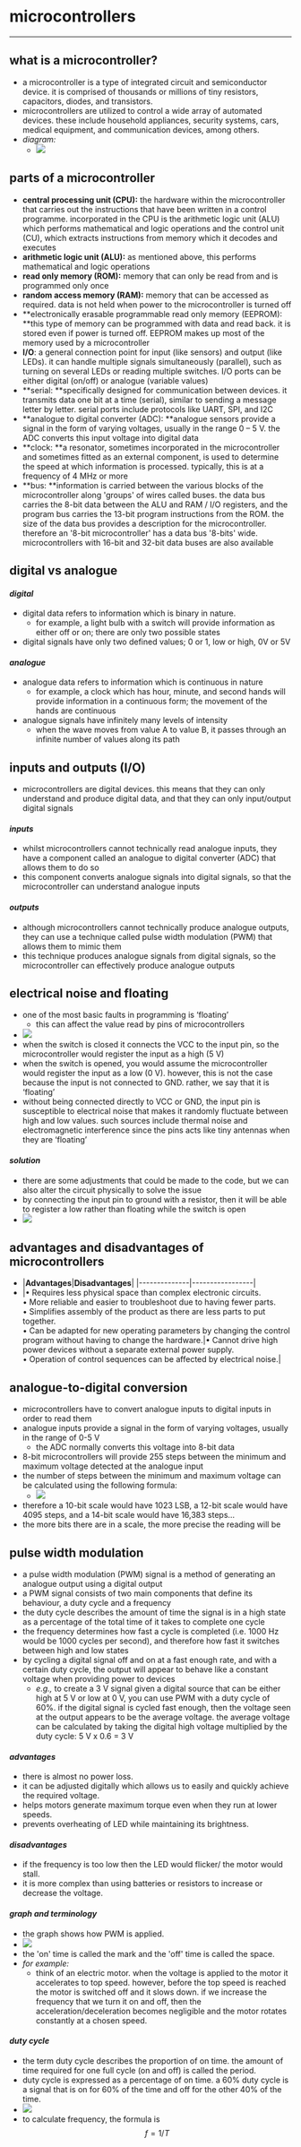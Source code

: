 # microcontrollers

***

## what is a microcontroller?
- a microcontroller is a type of integrated circuit and semiconductor device. it is comprised of thousands or millions of tiny resistors, capacitors, diodes, and transistors.
- microcontrollers are utilized to control a wide array of automated devices. these include household appliances, security systems, cars, medical equipment, and communication devices, among others.
- *diagram:*
  - ![](../images/image_1.f0a9a4e6.png)



## parts of a microcontroller
- **central processing unit (CPU):** the hardware within the microcontroller that carries out the instructions that have been written in a control programme. incorporated in the CPU is the arithmetic logic unit (ALU) which performs mathematical and logic operations and the control unit (CU), which extracts instructions from memory which it decodes and executes
- **arithmetic logic unit (ALU):** as mentioned above, this performs mathematical and logic operations
- **read only memory (ROM):** memory that can only be read from and is programmed only once
- **random access memory (RAM):** memory that can be accessed as required. data is not held when power to the microcontroller is turned off
- **electronically erasable programmable read only memory (EEPROM): **this type of memory can be programmed with data and read back. it is stored even if power is turned off. EEPROM makes up most of the memory used by a microcontroller
- **I/O**: a general connection point for input (like sensors) and output (like LEDs). it can handle multiple signals simultaneously (parallel), such as turning on several LEDs or reading multiple switches. I/O ports can be either digital (on/off) or analogue (variable values)
- **serial: **specifically designed for communication between devices. it transmits data one bit at a time (serial), similar to sending a message letter by letter. serial ports include protocols like UART, SPI, and I2C
- **analogue to digital converter (ADC): **analogue sensors provide a signal in the form of varying voltages, usually in the range 0 – 5 V. the ADC converts this input voltage into digital data
- **clock: **a resonator, sometimes incorporated in the microcontroller and sometimes fitted as an external component, is used to determine the speed at which information is processed. typically, this is at a frequency of 4 MHz or more
- **bus: **information is carried between the various blocks of the microcontroller along 'groups' of wires called buses. the data bus carries the 8-bit data between the ALU and RAM / I/O registers, and the program bus carries the 13-bit program instructions from the ROM. the size of the data bus provides a description for the microcontroller. therefore an '8-bit microcontroller' has a data bus '8-bits' wide. microcontrollers with 16-bit and 32-bit data buses are also available



## digital vs analogue
#### *digital*
- digital data refers to information which is binary in nature.
  - for example, a light bulb with a switch will provide information as either off or on; there are only two possible states
- digital signals have only two defined values; 0 or 1, low or high, 0V or 5V

#### *analogue*
- analogue data refers to information which is continuous in nature
  - for example, a clock which has hour, minute, and second hands will provide information in a continuous form; the movement of the hands are continuous
- analogue signals have infinitely many levels of intensity
  - when the wave moves from value A to value B, it passes through an infinite number of values along its path



## inputs and outputs (I/O)
- microcontrollers are digital devices. this means that they can only understand and produce digital data, and that they can only input/output digital signals

#### *inputs*
- whilst microcontrollers cannot technically read analogue inputs, they have a component called an analogue to digital converter (ADC) that allows them to do so
- this component converts analogue signals into digital signals, so that the microcontroller can understand analogue inputs

#### *outputs*
- although microcontrollers cannot technically produce analogue outputs, they can use a technique called pulse width modulation (PWM) that allows them to mimic them
- this technique produces analogue signals from digital signals, so the microcontroller can effectively produce analogue outputs



## electrical noise and floating
- one of the most basic faults in programming is ‘floating’
  - this can affect the value read by pins of microcontrollers
- ![](../images/image_2.5a9d8547.emf)
- when the switch is closed it connects the VCC to the input pin, so the microcontroller would register the input as a high (5 V)
- when the switch is opened, you would assume the microcontroller would register the input as a low (0 V). however, this is not the case because the input is not connected to GND. rather, we say that it is ‘floating’
- without being connected directly to VCC or GND, the input pin is susceptible to electrical noise that makes it randomly fluctuate between high and low values. such sources include thermal noise and electromagnetic interference since the pins acts like tiny antennas when they are ‘floating’

#### *solution*
- there are some adjustments that could be made to the code, but we can also alter the circuit physically to solve the issue
- by connecting the input pin to ground with a resistor, then it will be able to register a low rather than floating while the switch is open
- ![](../images/image_3.be497018.emf)



## advantages and disadvantages of microcontrollers

- |**Advantages**|**Disadvantages**|
|--------------|-----------------|
- |• Requires less physical space than complex electronic circuits.<br>• More reliable and easier to troubleshoot due to having fewer parts.<br>• Simplifies assembly of the product as there are less parts to put together.<br>• Can be adapted for new operating parameters by changing the control program without having to change the hardware.|• Cannot drive high power devices without a separate external power supply.<br>• Operation of control sequences can be affected by electrical noise.|



## analogue-to-digital conversion
- microcontrollers have to convert analogue inputs to digital inputs in order to read them
- analogue inputs provide a signal in the form of varying voltages, usually in the range of 0-5 V
  - the ADC normally converts this voltage into 8-bit data
- 8-bit microcontrollers will provide 255 steps between the minimum and maximum voltage detected at the analogue input
- the number of steps between the minimum and maximum voltage can be calculated using the following formula:
  - ![](../images/image_4.5846ce45.png)
- therefore a 10-bit scale would have 1023 LSB, a 12-bit scale would have 4095 steps, and a 14-bit scale would have 16,383 steps…
- the more bits there are in a scale, the more precise the reading will be



## pulse width modulation
- a pulse width modulation (PWM) signal is a method of generating an analogue output using a digital output
- a PWM signal consists of two main components that define its behaviour, a duty cycle and a frequency
- the duty cycle describes the amount of time the signal is in a high state as a percentage of the total time of it takes to complete one cycle
- the frequency determines how fast a cycle is completed (i.e. 1000 Hz would be 1000 cycles per second), and therefore how fast it switches between high and low states
- by cycling a digital signal off and on at a fast enough rate, and with a certain duty cycle, the output will appear to behave like a constant voltage when providing power to devices
  - *e.g.,* to create a 3 V signal given a digital source that can be either high at 5 V or low at 0 V, you can use PWM with a duty cycle of 60%. if the digital signal is cycled fast enough, then the voltage seen at the output appears to be the average voltage. the average voltage can be calculated by taking the digital high voltage multiplied by the duty cycle: 5 V x 0.6 = 3 V

#### *advantages*
- there is almost no power loss.
- it can be adjusted digitally which allows us to easily and quickly achieve the required voltage.
- helps motors generate maximum torque even when they run at lower speeds.
- prevents overheating of LED while maintaining its brightness.

#### *disadvantages*
- if the frequency is too low then the LED would flicker/ the motor would stall.
- it is more complex than using batteries or resistors to increase or decrease the voltage.

#### *graph and terminology*
- the graph shows how PWM is applied.
- ![](../images/image_5.7658624f.png)
- the 'on' time is called the mark and the 'off' time is called the space.
- *for example:*
  - think of an electric motor. when the voltage is applied to the motor it accelerates to top speed. however, before the top speed is reached the motor is switched off and it slows down. if we increase the frequency that we turn it on and off, then the acceleration/deceleration becomes negligible and the motor rotates constantly at a chosen speed.

#### *duty cycle*
- the term duty cycle describes the proportion of on time. the amount of time required for one full cycle (on and off) is called the period.
- duty cycle is expressed as a percentage of on time. a 60% duty cycle is a signal that is on for 60% of the time and off for the other 40% of the time.
- ![](../images/image_6.15692230.png)
- to calculate frequency, the formula is $$f=1/T$$

